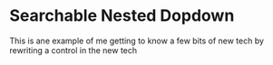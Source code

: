 # Searchable Nested Dopdown 

This is ane example of me getting to know a few bits of new tech by rewriting a control in the new tech
